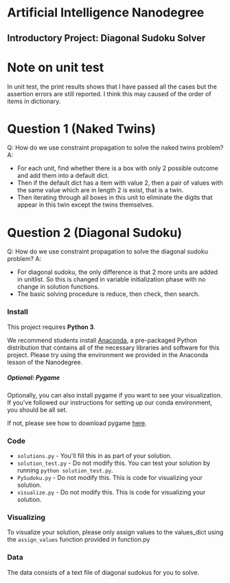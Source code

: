 # Artificial Intelligence Nanodegree
## Introductory Project: Diagonal Sudoku Solver

# Note on unit test
In unit test, the print results shows that I have passed all the cases but the assertion errors are still reported.
I think this may caused of the order of items in dictionary.

# Question 1 (Naked Twins)
Q: How do we use constraint propagation to solve the naked twins problem?
A: 
- For each unit, find whether there is a box with only 2 possible outcome and add them into a default dict.
- Then if the default dict has a item with value 2, then a pair of values with the same value which are in length 2 is exist, that is a twin. 
- Then iterating through all boxes in this unit to eliminate the digits that appear in this twin except the twins themselves.

# Question 2 (Diagonal Sudoku)
Q: How do we use constraint propagation to solve the diagonal sudoku problem?
A:
- For diagonal sudoku, the only difference is that 2 more units are added in unitlist. So this is changed in variable initialization phase with no change in solution functions.
- The basic solving procedure is reduce, then check, then search.

### Install

This project requires **Python 3**.

We recommend students install [Anaconda](https://www.continuum.io/downloads), a pre-packaged Python distribution that contains all of the necessary libraries and software for this project. 
Please try using the environment we provided in the Anaconda lesson of the Nanodegree.

##### Optional: Pygame

Optionally, you can also install pygame if you want to see your visualization. If you've followed our instructions for setting up our conda environment, you should be all set.

If not, please see how to download pygame [here](http://www.pygame.org/download.shtml).

### Code

* `solutions.py` - You'll fill this in as part of your solution.
* `solution_test.py` - Do not modify this. You can test your solution by running `python solution_test.py`.
* `PySudoku.py` - Do not modify this. This is code for visualizing your solution.
* `visualize.py` - Do not modify this. This is code for visualizing your solution.

### Visualizing

To visualize your solution, please only assign values to the values_dict using the ```assign_values``` function provided in function.py

### Data

The data consists of a text file of diagonal sudokus for you to solve.
